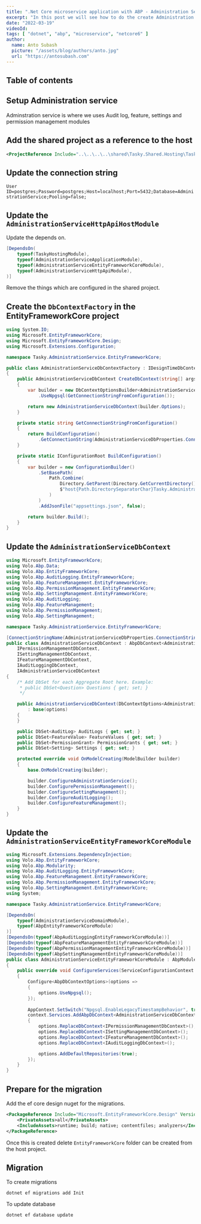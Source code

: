 ```yaml
---
title: ".Net Core microservice application with ABP - Administration Services - Part 3"
excerpt: "In this post we will see how to do the create Administration service for our microservice application"
date: "2022-03-19"
videoId:  
tags: [ "dotnet", "abp", "microservice", "netcore6" ]
author:
  name: Anto Subash
  picture: "/assets/blog/authors/anto.jpg"
  url: "https://antosubash.com"
---
```


## Table of contents

## Setup Administration service

Adminstration service is where we uses Audit log, feature, settings and permission management modules

## Add the shared project as a reference to the host

```xml
<ProjectReference Include="..\..\..\..\shared\Tasky.Shared.Hosting\Tasky.Shared.Hosting.csproj" />
```

## Update the connection string

`User ID=postgres;Password=postgres;Host=localhost;Port=5432;Database=AdministrationService;Pooling=false;`

## Update the `AdministrationServiceHttpApiHostModule`

Update the depends on.

```cs
[DependsOn(
    typeof(TaskyHostingModule),
    typeof(AdministrationServiceApplicationModule),
    typeof(AdministrationServiceEntityFrameworkCoreModule),
    typeof(AdministrationServiceHttpApiModule),
)]
```

Remove the things which are configured in the shared project.

## Create the `DbContextFactory` in the EntityFrameworkCore project

```cs
using System.IO;
using Microsoft.EntityFrameworkCore;
using Microsoft.EntityFrameworkCore.Design;
using Microsoft.Extensions.Configuration;

namespace Tasky.AdministrationService.EntityFrameworkCore;

public class AdministrationServiceDbContextFactory : IDesignTimeDbContextFactory<AdministrationServiceDbContext>
{
    public AdministrationServiceDbContext CreateDbContext(string[] args)
    {
        var builder = new DbContextOptionsBuilder<AdministrationServiceDbContext>()
            .UseNpgsql(GetConnectionStringFromConfiguration());

        return new AdministrationServiceDbContext(builder.Options);
    }

    private static string GetConnectionStringFromConfiguration()
    {
        return BuildConfiguration()
            .GetConnectionString(AdministrationServiceDbProperties.ConnectionStringName);
    }

    private static IConfigurationRoot BuildConfiguration()
    {
        var builder = new ConfigurationBuilder()
            .SetBasePath(
                Path.Combine(
                    Directory.GetParent(Directory.GetCurrentDirectory())?.Parent!.FullName!,
                    $"host{Path.DirectorySeparatorChar}Tasky.AdministrationService.HttpApi.Host"
                )
            )
            .AddJsonFile("appsettings.json", false);

        return builder.Build();
    }
}
```

## Update the `AdministrationServiceDbContext`

```cs
using Microsoft.EntityFrameworkCore;
using Volo.Abp.Data;
using Volo.Abp.EntityFrameworkCore;
using Volo.Abp.AuditLogging.EntityFrameworkCore;
using Volo.Abp.FeatureManagement.EntityFrameworkCore;
using Volo.Abp.PermissionManagement.EntityFrameworkCore;
using Volo.Abp.SettingManagement.EntityFrameworkCore;
using Volo.Abp.AuditLogging;
using Volo.Abp.FeatureManagement;
using Volo.Abp.PermissionManagement;
using Volo.Abp.SettingManagement;

namespace Tasky.AdministrationService.EntityFrameworkCore;

[ConnectionStringName(AdministrationServiceDbProperties.ConnectionStringName)]
public class AdministrationServiceDbContext : AbpDbContext<AdministrationServiceDbContext>,
    IPermissionManagementDbContext,
    ISettingManagementDbContext,
    IFeatureManagementDbContext,
    IAuditLoggingDbContext,
    IAdministrationServiceDbContext
{
    /* Add DbSet for each Aggregate Root here. Example:
     * public DbSet<Question> Questions { get; set; }
     */

    public AdministrationServiceDbContext(DbContextOptions<AdministrationServiceDbContext> options)
        : base(options)
    {
    }

    public DbSet<AuditLog> AuditLogs { get; set; }
    public DbSet<FeatureValue> FeatureValues { get; set; }
    public DbSet<PermissionGrant> PermissionGrants { get; set; }
    public DbSet<Setting> Settings { get; set; }

    protected override void OnModelCreating(ModelBuilder builder)
    {
        base.OnModelCreating(builder);

        builder.ConfigureAdministrationService();
        builder.ConfigurePermissionManagement();
        builder.ConfigureSettingManagement();
        builder.ConfigureAuditLogging();
        builder.ConfigureFeatureManagement();
    }
}
```

## Update the `AdministrationServiceEntityFrameworkCoreModule`

```cs
using Microsoft.Extensions.DependencyInjection;
using Volo.Abp.EntityFrameworkCore;
using Volo.Abp.Modularity;
using Volo.Abp.AuditLogging.EntityFrameworkCore;
using Volo.Abp.FeatureManagement.EntityFrameworkCore;
using Volo.Abp.PermissionManagement.EntityFrameworkCore;
using Volo.Abp.SettingManagement.EntityFrameworkCore;
using System;

namespace Tasky.AdministrationService.EntityFrameworkCore;

[DependsOn(
    typeof(AdministrationServiceDomainModule),
    typeof(AbpEntityFrameworkCoreModule)
)]
[DependsOn(typeof(AbpAuditLoggingEntityFrameworkCoreModule))]
[DependsOn(typeof(AbpFeatureManagementEntityFrameworkCoreModule))]
[DependsOn(typeof(AbpPermissionManagementEntityFrameworkCoreModule))]
[DependsOn(typeof(AbpSettingManagementEntityFrameworkCoreModule))]
public class AdministrationServiceEntityFrameworkCoreModule : AbpModule
{
    public override void ConfigureServices(ServiceConfigurationContext context)
    {
        Configure<AbpDbContextOptions>(options =>
        {
            options.UseNpgsql();
        });
        
        AppContext.SetSwitch("Npgsql.EnableLegacyTimestampBehavior", true);
        context.Services.AddAbpDbContext<AdministrationServiceDbContext>(options =>
        {
            options.ReplaceDbContext<IPermissionManagementDbContext>();
            options.ReplaceDbContext<ISettingManagementDbContext>();
            options.ReplaceDbContext<IFeatureManagementDbContext>();
            options.ReplaceDbContext<IAuditLoggingDbContext>();

            options.AddDefaultRepositories(true);
        });
    }
}
```

## Prepare for the migration

Add the ef core design nuget for the migrations.

```xml
<PackageReference Include="Microsoft.EntityFrameworkCore.Design" Version="6.0.1">
    <PrivateAssets>all</PrivateAssets>
    <IncludeAssets>runtime; build; native; contentfiles; analyzers</IncludeAssets>
</PackageReference>
```

Once this is created delete `EntityFrameworkCore` folder can be created from the host project.

## Migration

To create migrations

`dotnet ef migrations add Init`

To update database

`dotnet ef database update`
